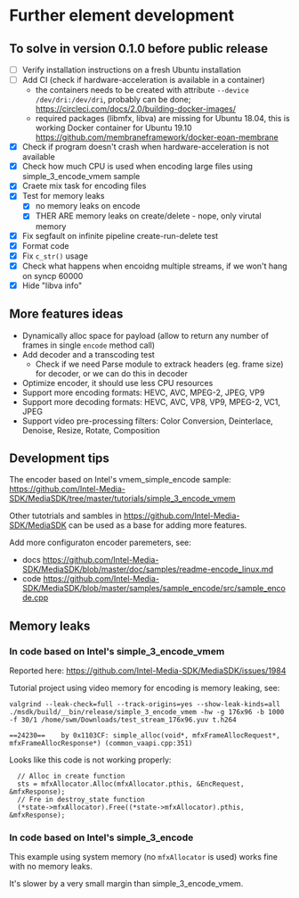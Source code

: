 # Further element development

## To solve in version 0.1.0 before public release

- [ ] Verify installation instructions on a fresh Ubuntu installation
- [ ] Add CI (check if hardware-acceleration is available in a container)
  - the containers needs to be created with attribute `--device /dev/dri:/dev/dri`, probably can be done; https://circleci.com/docs/2.0/building-docker-images/
  - required packages (libmfx, libva) are missing for Ubuntu 18.04, this is working Docker container for Ubuntu 19.10 https://github.com/membraneframework/docker-eoan-membrane
- [x] Check if program doesn't crash when hardware-acceleration is not available
- [x] Check how much CPU is used when encoding large files using simple_3_encode_vmem sample
- [x] Craete mix task for encoding files
- [x] Test for memory leaks
  - [x] no memory leaks on encode
  - [x] THER ARE memory leaks on create/delete - nope, only virutal memory
- [x] Fix segfault on infinite pipeline create-run-delete test
- [x] Format code
- [x] Fix `c_str()` usage
- [x] Check what happens when encoidng multiple streams, if we won't hang on syncp 60000
- [x] Hide "libva info"

## More features ideas

- Dynamically alloc space for payload (allow to return any number of frames in single `encode` method call)
- Add decoder and a transcoding test
  - Check if we need Parse module to extrack headers (eg. frame size) for decoder, or we can do this in decoder
- Optimize encoder, it should use less CPU resources
- Support more encoding formats: HEVC, AVC, MPEG-2, JPEG, VP9 
- Support more decoding formats: HEVC, AVC, VP8, VP9, MPEG-2, VC1, JPEG 
- Support video pre-processing filters: Color Conversion, Deinterlace, Denoise, Resize, Rotate, Composition

## Development tips

The encoder based on Intel's vmem_simple_encode sample: https://github.com/Intel-Media-SDK/MediaSDK/tree/master/tutorials/simple_3_encode_vmem

Other tutotrials and sambles in https://github.com/Intel-Media-SDK/MediaSDK can be used as a base for adding more features.

Add more configuraton encoder paremeters, see:
  - docs https://github.com/Intel-Media-SDK/MediaSDK/blob/master/doc/samples/readme-encode_linux.md
  - code https://github.com/Intel-Media-SDK/MediaSDK/blob/master/samples/sample_encode/src/sample_encode.cpp


## Memory leaks

### In code based on Intel's simple_3_encode_vmem

Reported here: https://github.com/Intel-Media-SDK/MediaSDK/issues/1984

Tutorial project using video memory for encoding is memory leaking, see:

```
valgrind --leak-check=full --track-origins=yes --show-leak-kinds=all ./msdk/build/__bin/release/simple_3_encode_vmem -hw -g 176x96 -b 1000 -f 30/1 /home/swm/Downloads/test_stream_176x96.yuv t.h264
```

```
==24230==    by 0x1103CF: simple_alloc(void*, mfxFrameAllocRequest*, mfxFrameAllocResponse*) (common_vaapi.cpp:351)
```

Looks like this code is not working properly:

```
  // Alloc in create function
  sts = mfxAllocator.Alloc(mfxAllocator.pthis, &EncRequest, &mfxResponse);
  // Fre in destroy_state function
  (*state->mfxAllocator).Free((*state->mfxAllocator).pthis, &mfxResponse);
````

### In code based on Intel's simple_3_encode

This example using system memory (no `mfxAllocator` is used) works fine with no memory leaks.

It's slower by a very small margin than simple_3_encode_vmem.
